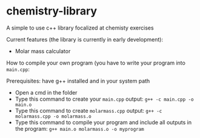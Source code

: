# chemistry-library
A simple to use c++ library focalized at chemisty exercises

Current features (the library is currently in early development):
- Molar mass calculator



How to compile your own program (you have to write your program into `main.cpp`:

Prerequisites: have g++ installed and in your system path

- Open a cmd in the folder
- Type this command to create your `main.cpp` output: `g++ -c main.cpp -o main.o`
- Type this command to create `molarmass.cpp` output: `g++ -c molarmass.cpp -o molarmass.o`
- Type this command to compile your program and include all outputs in the program: `g++ main.o molarmass.o -o myprogram`

